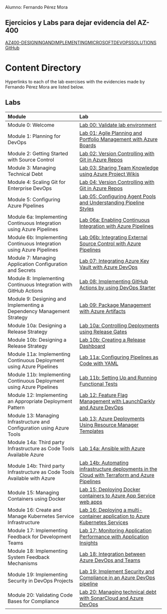 Alumno: Fernando Pérez Mora

## Ejercicios y Labs para dejar evidencia del AZ-400

[AZ400-DESIGNINGANDIMPLEMENTINGMICROSOFTDEVOPSSOLUTIONS](https://microsoftlearning.github.io/AZ400-DesigningandImplementingMicrosoftDevOpsSolutions)[ GitHub](https://github.com/MicrosoftLearning/AZ400-DesigningandImplementingMicrosoftDevOpsSolutions)

# Content Directory

Hyperlinks to each of the lab exercises with the evidencies made by Fernando Pérez Mora are listed below.

## Labs

| Module                                                       | Lab                                                          |
| :----------------------------------------------------------- | :----------------------------------------------------------- |
| Module 0: Welcome                                            | [Lab 00: Validate lab environment](https://github.com/fernanipmo/CFTIC-AZ400/blob/main/Az-400_Practicas_FPM/LAB00/Lab%2000%20Validate%20lab%20environment_FPM.md) |
| Module 1: Planning for DevOps                                | [Lab 01: Agile Planning and Portfolio Management with Azure Boards](https://github.com/fernanipmo/CFTIC-AZ400/blob/main/Az-400_Practicas_FPM/LAB01/Lab%2001%20Agile%20Planning%20and%20Portfolio%20Management%20with%20Azure%20Boards_FPM.md) |
| Module 2: Getting Started with Source Control                | [Lab 02: Version Controlling with Git in Azure Repos](https://github.com/fernanipmo/CFTIC-AZ400/blob/main/Az-400_Practicas_FPM/LAB02/Lab%2002%20Version%20Controlling%20with%20Git%20in%20Azure%20Repos_FPM.md) |
| Module 3: Managing Technical Debt                            | [Lab 03: Sharing Team Knowledge using Azure Project Wikis](https://github.com/fernanipmo/CFTIC-AZ400/blob/main/Az-400_Practicas_FPM/LAB03/Lab%2003%20Sharing%20Team%20Knowledge%20using%20Azure%20Project%20Wikis_FPM.md) |
| Module 4: Scaling Git for Enterprise DevOps                  | [Lab 04: Version Controlling with Git in Azure Repos](https://github.com/fernanipmo/CFTIC-AZ400/blob/main/Az-400_Practicas_FPM/LAB04/Lab%2004%20Version%20Controlling%20with%20Git%20in%20Azure%20Repos_FPM.md) |
| Module 5: Configuring Azure Pipelines                        | [Lab 05: Configuring Agent Pools and Understanding Pipeline Styles](https://github.com/fernanipmo/CFTIC-AZ400/blob/main/Az-400_Practicas_FPM/LAB05/Lab%2005%20Configuring%20Agent%20Pools%20and%20Understanding%20Pipeline%20Styles_FPM.md) |
| Module 6a: Implementing Continuous Integration using Azure Pipelines | [Lab 06a: Enabling Continuous Integration with Azure Pipelines](https://github.com/fernanipmo/CFTIC-AZ400/blob/main/Az-400_Practicas_FPM/LAB06a/Lab%2006a%20Enabling%20Continuous%20Integration%20with%20Azure%20Pipelines.md) |
| Module 6b: Implementing Continuous Integration using Azure Pipelines | [Lab 06b: Integrating External Source Control with Azure Pipelines](https://github.com/fernanipmo/CFTIC-AZ400/blob/main/Az-400_Practicas_FPM/LAB06b/Lab%2006b%20Integrating%20External%20Source%20Control%20with%20Azure%20Pipelines_FPM.md) |
| Module 7: Managing Application Configuration and Secrets     | [Lab 07: Integrating Azure Key Vault with Azure DevOps](https://github.com/fernanipmo/CFTIC-AZ400/blob/main/Az-400_Practicas_FPM/LAB07/Lab%2007%20Integrating%20Azure%20Key%20Vault%20with%20Azure%20DevOps_FPM.md) |
| Module 8: Implementing Continuous Integration with GitHub Actions | [Lab 08: Implementing GitHub Actions by using DevOps Starter](https://microsoftlearning.github.io/AZ400-DesigningandImplementingMicrosoftDevOpsSolutions/Instructions/Labs/AZ400_M08_Implementing_GitHub_Actions_by_using_DevOps_Starter.html) |
| Module 9: Designing and Implementing a Dependency Management Strategy | [Lab 09: Package Management with Azure Artifacts](https://microsoftlearning.github.io/AZ400-DesigningandImplementingMicrosoftDevOpsSolutions/Instructions/Labs/AZ400_M09_Package_Management_with_Azure_Artifacts.html) |
| Module 10a: Designing a Release Strategy                     | [Lab 10a: Controlling Deployments using Release Gates](https://microsoftlearning.github.io/AZ400-DesigningandImplementingMicrosoftDevOpsSolutions/Instructions/Labs/AZ400_M10_Controlling_Deployments_using_Release_Gates.html) |
| Module 10b: Designing a Release Strategy                     | [Lab 10b: Creating a Release Dashboard](https://microsoftlearning.github.io/AZ400-DesigningandImplementingMicrosoftDevOpsSolutions/Instructions/Labs/AZ400_M10_Creating_a_Release_Dashboard.html) |
| Module 11a: Implementing Continuous Deployment using Azure Pipelines | [Lab 11a: Configuring Pipelines as Code with YAML](https://microsoftlearning.github.io/AZ400-DesigningandImplementingMicrosoftDevOpsSolutions/Instructions/Labs/AZ400_M11_Configuring_Pipelines_as_Code_with_YAML.html) |
| Module 11b: Implementing Continuous Deployment using Azure Pipelines | [Lab 11b: Setting Up and Running Functional Tests](https://microsoftlearning.github.io/AZ400-DesigningandImplementingMicrosoftDevOpsSolutions/Instructions/Labs/AZ400_M11_Setting_Up_and_Running_Functional_Tests.html) |
| Module 12: Implementing an Appropriate Deployment Pattern    | [Lab 12: Feature Flag Management with LaunchDarkly and Azure DevOps](https://github.com/fernanipmo/CFTIC-AZ400/blob/main/Az-400_Practicas_FPM/LAB12/Lab%2012%20Feature%20Flag%20Management%20with%20LaunchDarkly%20and%20Azure%20DevOps_FPM.md) |
| Module 13: Managing Infrastructure and Configuration using Azure Tools | [Lab 13: Azure Deployments Using Resource Manager Templates](https://github.com/fernanipmo/CFTIC-AZ400/blob/main/Az-400_Practicas_FPM/LAB13/Lab%2013%20Azure%20Deployments%20Using%20Resource%20Manager%20Templates_FPM.md) |
| Module 14a: Third party Infrastructure as Code Tools Available Azure | [Lab 14a: Ansible with Azure](https://github.com/fernanipmo/CFTIC-AZ400/blob/main/Az-400_Practicas_FPM/LAB14a/Lab%2014a%20Ansible%20with%20Azure.md) |
| Module 14b: Third party Infrastructure as Code Tools Available with Azure | [Lab 14b: Automating infrastructure deployments in the Cloud with Terraform and Azure Pipelines](https://github.com/fernanipmo/CFTIC-AZ400/blob/main/Az-400_Practicas_FPM/LAB14b/Lab%2014b%20Automating%20infrastructure%20deployments%20in%20the%20Cloud%20with%20Terraform%20and%20Azure%20Pipelines_FPM.md) |
| Module 15: Managing Containers using Docker                  | [Lab 15: Deploying Docker containers to Azure App Service web apps](https://microsoftlearning.github.io/AZ400-DesigningandImplementingMicrosoftDevOpsSolutions/Instructions/Labs/AZ400_M15_Deploying_Docker_containers_to_Azure_App_Service_web_apps.html) |
| Module 16: Create and Manage Kubernetes Service Infrastructure | [Lab 16: Deploying a multi-container application to Azure Kubernetes Services](https://microsoftlearning.github.io/AZ400-DesigningandImplementingMicrosoftDevOpsSolutions/Instructions/Labs/AZ400_M16_Deploying_multi-container_application_to_Azure_Kubernetes_Services.html) |
| Module 17: Implementing Feedback for Development Teams       | [Lab 17: Monitoring Application Performance with Application Insights](https://microsoftlearning.github.io/AZ400-DesigningandImplementingMicrosoftDevOpsSolutions/Instructions/Labs/AZ400_M17_Monitoring_Application_Performance_with_Application_Insights.html) |
| Module 18: Implementing System Feedback Mechanisms           | [Lab 18: Integration between Azure DevOps and Teams](https://microsoftlearning.github.io/AZ400-DesigningandImplementingMicrosoftDevOpsSolutions/Instructions/Labs/AZ400_M18_Integration_between_Azure_DevOps_and_Teams.html) |
| Module 19: Implementing Security in DevOps Projects          | [Lab 19: Implement Security and Compliance in an Azure DevOps pipeline](https://microsoftlearning.github.io/AZ400-DesigningandImplementingMicrosoftDevOpsSolutions/Instructions/Labs/AZ400_M19_Implement_Security_and_Compliance_in_an_Azure_DevOps_pipeline.html) |
| Module 20: Validating Code Bases for Compliance              | [Lab 20: Managing technical debt with SonarCloud and Azure DevOps](https://microsoftlearning.github.io/AZ400-DesigningandImplementingMicrosoftDevOpsSolutions/Instructions/Labs/AZ400_M20_Managing_technical_debt_with_SonarQube_and_Azure_DevOps.html) |